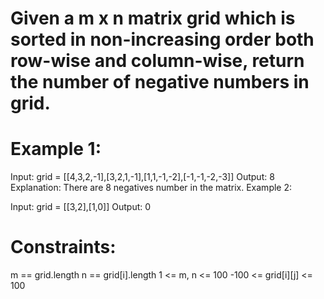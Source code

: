 # Given a m x n matrix grid which is sorted in non-increasing order both row-wise and column-wise, return the number of negative numbers in grid.

 

# Example 1:

Input: grid = [[4,3,2,-1],[3,2,1,-1],[1,1,-1,-2],[-1,-1,-2,-3]]
Output: 8
Explanation: There are 8 negatives number in the matrix.
Example 2:

Input: grid = [[3,2],[1,0]]
Output: 0
 

# Constraints:

m == grid.length
n == grid[i].length
1 <= m, n <= 100
-100 <= grid[i][j] <= 100
